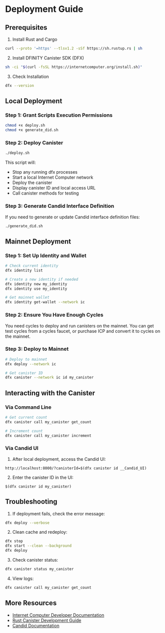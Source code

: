 # Deployment Guide

## Prerequisites

1. Install Rust and Cargo
```bash
curl --proto '=https' --tlsv1.2 -sSf https://sh.rustup.rs | sh
```

2. Install DFINITY Canister SDK (DFX)
```bash
sh -ci "$(curl -fsSL https://internetcomputer.org/install.sh)"
```

3. Check Installation
```bash
dfx --version
```

## Local Deployment

### Step 1: Grant Scripts Execution Permissions

```bash
chmod +x deploy.sh
chmod +x generate_did.sh
```

### Step 2: Deploy Canister

```bash
./deploy.sh
```

This script will:
- Stop any running dfx processes
- Start a local Internet Computer network
- Deploy the canister
- Display canister ID and local access URL
- Call canister methods for testing

### Step 3: Generate Candid Interface Definition

If you need to generate or update Candid interface definition files:

```bash
./generate_did.sh
```

## Mainnet Deployment

### Step 1: Set Up Identity and Wallet

```bash
# Check current identity
dfx identity list

# Create a new identity if needed
dfx identity new my_identity
dfx identity use my_identity

# Get mainnet wallet
dfx identity get-wallet --network ic
```

### Step 2: Ensure You Have Enough Cycles

You need cycles to deploy and run canisters on the mainnet. You can get test cycles from a cycles faucet, or purchase ICP and convert it to cycles on the mainnet.

### Step 3: Deploy to Mainnet

```bash
# Deploy to mainnet
dfx deploy --network ic

# Get canister ID
dfx canister --network ic id my_canister
```

## Interacting with the Canister

### Via Command Line

```bash
# Get current count
dfx canister call my_canister get_count

# Increment count
dfx canister call my_canister increment
```

### Via Candid UI

1. After local deployment, access the Candid UI:
```
http://localhost:8000/?canisterId=$(dfx canister id __Candid_UI)
```

2. Enter the canister ID in the UI:
```
$(dfx canister id my_canister)
```

## Troubleshooting

1. If deployment fails, check the error message:
```bash
dfx deploy --verbose
```

2. Clean cache and redeploy:
```bash
dfx stop
dfx start --clean --background
dfx deploy
```

3. Check canister status:
```bash
dfx canister status my_canister
```

4. View logs:
```bash
dfx canister call my_canister get_count
```

## More Resources

- [Internet Computer Developer Documentation](https://internetcomputer.org/docs/current/developer-docs/)
- [Rust Canister Development Guide](https://internetcomputer.org/docs/current/developer-docs/backend/rust/)
- [Candid Documentation](https://internetcomputer.org/docs/current/developer-docs/build/candid/candid-intro) 